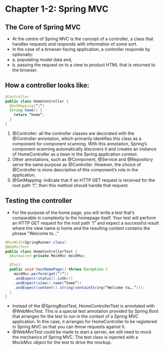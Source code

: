 # Chapter 1-2: Spring MVC

## The Core of Spring MVC

- At the centre of Spring MVC is the concept of a controller, a class that handles requests and responds with information of some sort.
- In the case of a browser-facing application, a controller responds by optionally:
- a. populating model data and,
- b. passing the request on to a view to product HTML that is returned to the browser.

## How a controller looks like:

```java
@Controller
public class HomeController {
  @GetMapping(“/”)
  String home() {
    return “home”;
  }
}

```

1. @Controller: all the controller classes are decorated with the @Controller annotation, which primarily identifies this class as a component for component scanning. With this annotation, Spring’s component scanning automatically discovers it and creates an instance of HomeController as a bean in the Spring application context.
2. Other annotations, such as @Component, @Service and @Repository serve the same purpose as @Controller. However, the choice of @Controller is more descriptive of this component’s role in the application.
3. @GetMapping: indicate that if an HTTP GET request is received for the root path “/”, then this method should handle that request.

## Testing the controller

- For the purpose of the home page, you will write a test that’s comparable in complexity to the homepage itself. Your test will perform an HTTP GET request for the root path “/” and expect a successful result where the view name is home and the resulting content contains the phrase “Welcome to…”

```java
@RunWith(SpringRunner.class)
@WebMvcTest
public class HomeControllerTest {
  @Autowired private MockMvc mockMvc;

  @Test
  public void testHomePage() throws Exception {
    mockMvc.perform(get(“/”))
    .andExpect(status().isOk())
    .andExpect(view().name(“home”))
    .andExpect(content().string(containString(“Welcome to….”)));
  }
}
```

- Instead of the @SpringBootTest, HomeControllerTest is annotated with @WebMvcTest. This is a special test annotation provided by Spring Boot that arranges for the test to run in the context of a Spring MVC application. In this case, it arranges for HomeController to be registered in Spring MVC so that you can throw requests against it.
- @WebMvcTest could be made to start a server, we still need to mock the mechanics of Spring MVC. The test class is injected with a MockMvc object for the test to drive the mockup.
